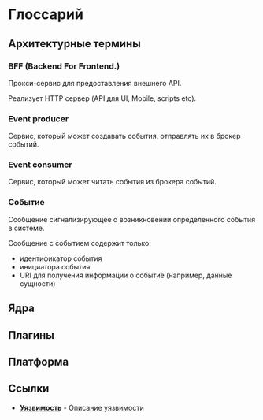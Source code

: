 # Глоссарий

## Архитектурные термины

### BFF (Backend For Frontend.)

Прокси-сервис для предоставления внешнего API.

Реализует HTTP сервер (API для UI, Mobile, scripts etc).

### Event producer

Сервис, который может создавать события, отправлять их в брокер событий.

### Event consumer

Сервис, который может читать события из брокера событий.

### Событие

Сообщение сигнализирующее о возникновении определенного события в системе.

Сообщение с событием содержит только:
* идентификатор события
* инициатора события
* URI для получения информации о событие (например, данные сущности)

## Ядра

## Плагины

## Платформа

## Ссылки

* **[Уязвимость](/docs/asoc.vulnerability)** - Описание уязвимости
